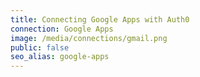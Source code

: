 ```yaml
---
title: Connecting Google Apps with Auth0
connection: Google Apps
image: /media/connections/gmail.png
public: false
seo_alias: google-apps
---
```

